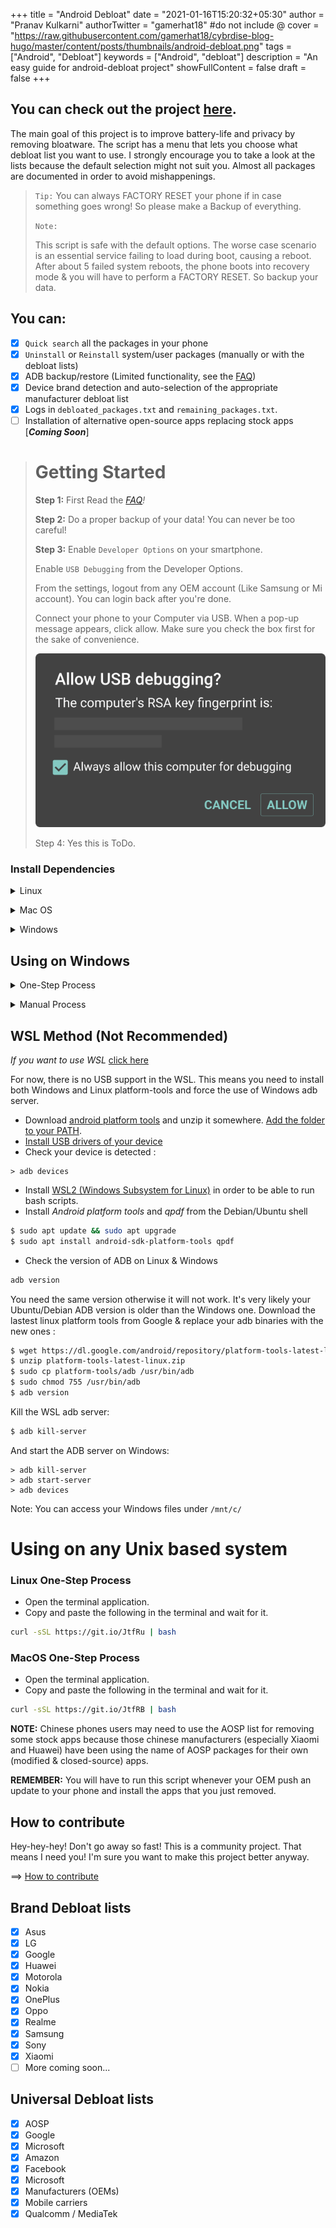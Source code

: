 +++
title = "Android Debloat"
date = "2021-01-16T15:20:32+05:30"
author = "Pranav Kulkarni"
authorTwitter = "gamerhat18" #do not include @
cover = "https://raw.githubusercontent.com/gamerhat18/cybrdise-blog-hugo/master/content/posts/thumbnails/android-debloat.png"
tags = ["Android", "Debloat"]
keywords = ["Android", "debloat"]
description = "An easy guide for android-debloat project"
showFullContent = false
draft = false
+++


## You can check out the project [here](https://github.com/gamerhat18/agni).

The main goal of this project is to improve battery-life and privacy by removing bloatware. The script has a menu that lets you choose what debloat list you want to use. I strongly encourage you to take a look at the lists because the default selection might not suit you. Almost all packages are documented in order to avoid mishappenings.

>`Tip:`
>You can always FACTORY RESET your phone if in case something goes wrong! So please make a Backup of everything.
>
>`Note:`
>
>This script is safe with the default options. The worse case scenario is an essential service failing to load during boot, causing a reboot. After about 5 failed system reboots, the phone boots into recovery mode & you will have to perform a FACTORY RESET. So backup your data. 


## You can:
* [X] `Quick search` all the packages in your phone
* [X] `Uninstall` or `Reinstall` system/user packages (manually or with the debloat lists)
* [X] ADB backup/restore (Limited functionality, see the [FAQ](https://github.com/gamerhat18/android-debloat/wiki/FAQ#there-is-no-debloat-list-for-my-phones-brand-can-you-add-it-))
* [X] Device brand detection and auto-selection of the appropriate manufacturer debloat list
* [X] Logs in `debloated_packages.txt` and `remaining_packages.txt`.
* [ ] Installation of alternative open-source apps replacing stock apps [***Coming Soon***]

> # Getting Started
>
> **Step 1:**
> First Read the *[FAQ](https://github.com/gamerhat18/agni/wiki/FAQ)!*
>
> **Step 2:** 
> Do a proper backup of your data! You can never be too careful!
>
> **Step 3:**
> Enable `Developer Options` on your smartphone.
>
> Enable `USB Debugging` from the Developer Options.
>
> From the settings, logout from any OEM account (Like Samsung or Mi account). You can login back after you're done.
>
> Connect your phone to your Computer via USB. When  a pop-up message appears, click allow. Make sure you check the box first for the sake of convenience.
>
> ![*USB Debugging Prompt image*](https://raw.githubusercontent.com/gamerhat18/cybrdise-blog-hugo/master/content/posts/images/adbprompt.png)
>
> Step 4: Yes this is ToDo. 


### Install Dependencies
<p>
<details>
<summary>Linux</summary>

- Install ***Android platform tools*** and ***qpdf*** on your PC :

Debian Base :
```bash
$ sudo apt install android-sdk-platform-tools qpdf
```
Arch-Linux Base :
```bash
$ sudo pacman -S android-tools qpdf
```
Fedora :
```bash
$ sudo yum install android-tools qpdf
```
</details>
</p>

<p>
<details>
<summary>Mac OS</summary>

- Install [Homebrew](https://brew.sh/)
- Install *Android platform tools* and *qpdf*

You will also need to upgrade bash because Apple ships an old bash version (3.2.57) due to licencing issues.

```bash
$ brew install android-platform-tools qpdf bash
```

You have to make the new bash version your default : 

```bash
$ sudo echo "/usr/local/bin/bash" >> /etc/shells
$ chsh -s /usr/local/bin/bash
```
Check if it works : 

```bash
$ echo $BASH_VERSION
```
</details>
</p>

<p>
<details>
<summary>Windows</summary>

You will need Chocolatey to install Git and ADB Platform Tools from Google.

```powershell 
choco install adb git -y
```

</details>
</p>

## Using on Windows
<p>
<details>
<summary>One-Step Process</summary>


Right click on the Start Menu and click on Windows Powershell (Admin). Click YES if something pops up. Then wait for a few seconds for it to load and paste the following. 
```powershell 
iex ((New-Object System.Net.WebClient).DownloadString('https://git.io/JtvK5'))
```

That's it! It will run the script program and you will have the control over enabling/disabling packages, restoring and creating backups, and more!
</details>
</p>

<p>
<details>
<summary>Manual Process</summary>

- Install the dependencies [mentioned above](https://github.com/gamerhat18/android-debloat/#install-dependencies)
- Clone this Repository.
- Browse through the debloat lists to be sure the default selection suits you.
- Run `debloat_script.sh` from the Git Terminal 
</details>
</p>

## WSL Method (Not Recommended)
*If you want to use WSL* [click here]()

For now, there is no USB support in the WSL. This means you need to install both Windows and Linux platform-tools and force the use of Windows adb server.
- Download [android platform tools](https://dl.google.com/android/repository/platform-tools-latest-windows.zip) and unzip it somewhere. [Add the folder to your PATH](https://www.architectryan.com/2018/03/17/add-to-the-path-on-windows-10/).
- [Install USB drivers of your device](https://developer.android.com/studio/run/oem-usb#Drivers)
- Check your device is detected :
```batch
> adb devices
```

- Install [WSL2 (Windows Subsystem for Linux)](https://itsfoss.com/install-bash-on-windows/) in order to be able to run bash scripts.
- Install *Android platform tools* and *qpdf* from the Debian/Ubuntu shell
```bash
$ sudo apt update && sudo apt upgrade
$ sudo apt install android-sdk-platform-tools qpdf
```
- Check the version of ADB on Linux & Windows
```bash
adb version
```
You need the same version otherwise it will not work. It's very likely your Ubuntu/Debian ADB version is older than the Windows one. 
Download the lastest linux platform tools from Google & replace your adb binaries with the new ones :
```bash
$ wget https://dl.google.com/android/repository/platform-tools-latest-linux.zip
$ unzip platform-tools-latest-linux.zip
$ sudo cp platform-tools/adb /usr/bin/adb
$ sudo chmod 755 /usr/bin/adb
$ adb version
```
Kill the WSL adb server:
```bash
$ adb kill-server
```
And start the ADB server on Windows: 
```batch
> adb kill-server
> adb start-server
> adb devices
```
Note: You can access your Windows files under `/mnt/c/`

</details>
</p>


# Using on any Unix based system

### Linux One-Step Process

- Open the terminal application.
- Copy and paste the following in the terminal and wait for it.
```bash 
curl -sSL https://git.io/JtfRu | bash
```


### MacOS One-Step Process

- Open the terminal application.
- Copy and paste the following in the terminal and wait for it.
```bash 
curl -sSL https://git.io/JtfRB | bash
```

**NOTE:** Chinese phones users may need to use the AOSP list for removing some stock apps because those chinese manufacturers (especially Xiaomi and Huawei) have been using the name of AOSP packages for their own (modified & closed-source) apps.

**REMEMBER:** You will have to run this script whenever your OEM push an update to your phone and install the apps that you just removed.

## How to contribute

Hey-hey-hey! Don't go away so fast! This is a community project. That means I need you! I'm sure you want to make this project better anyway.

==> [How to contribute](https://github.com/gamerhat18/android-debloat/tree/master/Contribute)


## Brand Debloat lists 
* [X] Asus
* [X] LG
* [X] Google
* [X] Huawei
* [X] Motorola
* [X] Nokia
* [X] OnePlus
* [X] Oppo
* [X] Realme
* [X] Samsung
* [X] Sony
* [X] Xiaomi
* [ ] More coming soon...
## Universal Debloat lists 
* [X] AOSP
* [X] Google
* [X] Microsoft
* [X] Amazon
* [X] Facebook
* [X] Microsoft
* [X] Manufacturers (OEMs)
* [X] Mobile carriers
* [X] Qualcomm / MediaTek
